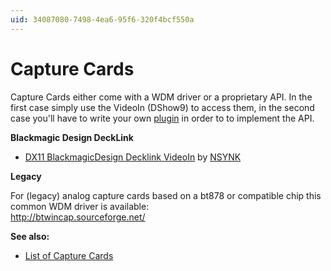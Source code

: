 ```yaml
---
uid: 34087080-7498-4ea6-95f6-320f4bcf550a
---
```


# Capture Cards




Capture Cards either come with a WDM driver or a proprietary API. In the first case simply use the <span class="node"> VideoIn (DShow9)</span> to access them, in the second case you'll have to write your own [plugin](xref:766d8ac2-5145-417d-b2df-37d24e3b2b6f) in order to to implement the API.  

**Blackmagic Design DeckLink**  

* [DX11 BlackmagicDesign Decklink VideoIn](https://vvvv.org/store#dx11-blackmagicdesign-decklink-videoin) by <a href="http://nsynk.de/" class="extURL" target="_blank">NSYNK</a>  

**Legacy**  

For (legacy) analog capture cards based on a bt878 or compatible chip this common WDM driver is available:  
http://btwincap.sourceforge.net/  

**See also:**  
* [List of Capture Cards](xref:02abbea9-3a49-401d-bd74-aa89704b87b0#capture-cards)  




